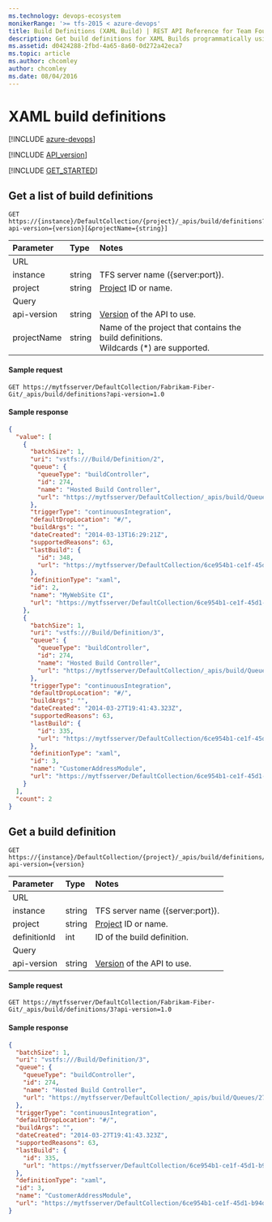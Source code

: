 ```yaml
---
ms.technology: devops-ecosystem
monikerRange: '>= tfs-2015 < azure-devops'
title: Build Definitions (XAML Build) | REST API Reference for Team Foundation Server
description: Get build definitions for XAML Builds programmatically using the REST APIs for Team Foundation Server.
ms.assetid: d0424288-2fbd-4a65-8a60-0d272a42eca7
ms.topic: article
ms.author: chcomley
author: chcomley
ms.date: 08/04/2016
---
```


# XAML build definitions

[!INCLUDE [azure-devops](../_data/azure-devops-message.md)]

[!INCLUDE [API_version](../_data/version.md)]

[!INCLUDE [GET_STARTED](../_data/get-started.md)]

## Get a list of build definitions

```no-highlight
GET https://{instance}/DefaultCollection/{project}/_apis/build/definitions?api-version={version}[&projectName={string}]
```

| Parameter     | Type   | Notes
|:--------------|:-------|:------------
| URL
| instance      | string | TFS server name ({server:port}).
| project       | string | [Project](../tfs/projects.md) ID or name.
| Query
| api-version   | string | [Version](../../concepts/rest-api-versioning.md) of the API to use.
| projectName   | string | Name of the project that contains the build definitions.<br/>Wildcards (*) are supported.

#### Sample request

```
GET https://mytfsserver/DefaultCollection/Fabrikam-Fiber-Git/_apis/build/definitions?api-version=1.0
```

#### Sample response

```json
{
  "value": [
    {
      "batchSize": 1,
      "uri": "vstfs:///Build/Definition/2",
      "queue": {
        "queueType": "buildController",
        "id": 274,
        "name": "Hosted Build Controller",
        "url": "https://mytfsserver/DefaultCollection/_apis/build/Queues/274"
      },
      "triggerType": "continuousIntegration",
      "defaultDropLocation": "#/",
      "buildArgs": "",
      "dateCreated": "2014-03-13T16:29:21Z",
      "supportedReasons": 63,
      "lastBuild": {
        "id": 348,
        "url": "https://mytfsserver/DefaultCollection/6ce954b1-ce1f-45d1-b94d-e6bf2464ba2c/_apis/build/Builds/348"
      },
      "definitionType": "xaml",
      "id": 2,
      "name": "MyWebSite CI",
      "url": "https://mytfsserver/DefaultCollection/6ce954b1-ce1f-45d1-b94d-e6bf2464ba2c/_apis/build/Definitions/2"
    },
    {
      "batchSize": 1,
      "uri": "vstfs:///Build/Definition/3",
      "queue": {
        "queueType": "buildController",
        "id": 274,
        "name": "Hosted Build Controller",
        "url": "https://mytfsserver/DefaultCollection/_apis/build/Queues/274"
      },
      "triggerType": "continuousIntegration",
      "defaultDropLocation": "#/",
      "buildArgs": "",
      "dateCreated": "2014-03-27T19:41:43.323Z",
      "supportedReasons": 63,
      "lastBuild": {
        "id": 335,
        "url": "https://mytfsserver/DefaultCollection/6ce954b1-ce1f-45d1-b94d-e6bf2464ba2c/_apis/build/Builds/335"
      },
      "definitionType": "xaml",
      "id": 3,
      "name": "CustomerAddressModule",
      "url": "https://mytfsserver/DefaultCollection/6ce954b1-ce1f-45d1-b94d-e6bf2464ba2c/_apis/build/Definitions/3"
    }
  ],
  "count": 2
}
```


## Get a build definition

```no-highlight
GET https://{instance}/DefaultCollection/{project}/_apis/build/definitions/{definitionId}?api-version={version}
```

| Parameter    | Type   | Notes
|:-------------|:-------|:------------
| URL
| instance     | string | TFS server name ({server:port}).
| project      | string | [Project](../tfs/projects.md) ID or name.
| definitionId | int    | ID of the build definition.
| Query
| api-version  | string | [Version](../../concepts/rest-api-versioning.md) of the API to use.

#### Sample request

```
GET https://mytfsserver/DefaultCollection/Fabrikam-Fiber-Git/_apis/build/definitions/3?api-version=1.0
```

#### Sample response

```json
{
  "batchSize": 1,
  "uri": "vstfs:///Build/Definition/3",
  "queue": {
    "queueType": "buildController",
    "id": 274,
    "name": "Hosted Build Controller",
    "url": "https://mytfsserver/DefaultCollection/_apis/build/Queues/274"
  },
  "triggerType": "continuousIntegration",
  "defaultDropLocation": "#/",
  "buildArgs": "",
  "dateCreated": "2014-03-27T19:41:43.323Z",
  "supportedReasons": 63,
  "lastBuild": {
    "id": 335,
    "url": "https://mytfsserver/DefaultCollection/6ce954b1-ce1f-45d1-b94d-e6bf2464ba2c/_apis/build/Builds/335"
  },
  "definitionType": "xaml",
  "id": 3,
  "name": "CustomerAddressModule",
  "url": "https://mytfsserver/DefaultCollection/6ce954b1-ce1f-45d1-b94d-e6bf2464ba2c/_apis/build/Definitions/3"
}
```



